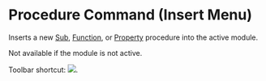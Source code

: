
# Procedure Command (Insert Menu)

Inserts a new  [Sub](b8bdf64f-5920-1ae9-16d0-b26d09524a30.md),  [Function](b8bdf64f-5920-1ae9-16d0-b26d09524a30.md), or  [Property](b8bdf64f-5920-1ae9-16d0-b26d09524a30.md) procedure into the active module.

Not available if the module is not active.

Toolbar shortcut: 
![](../images/tbr_proc_ZA01201726.gif).

